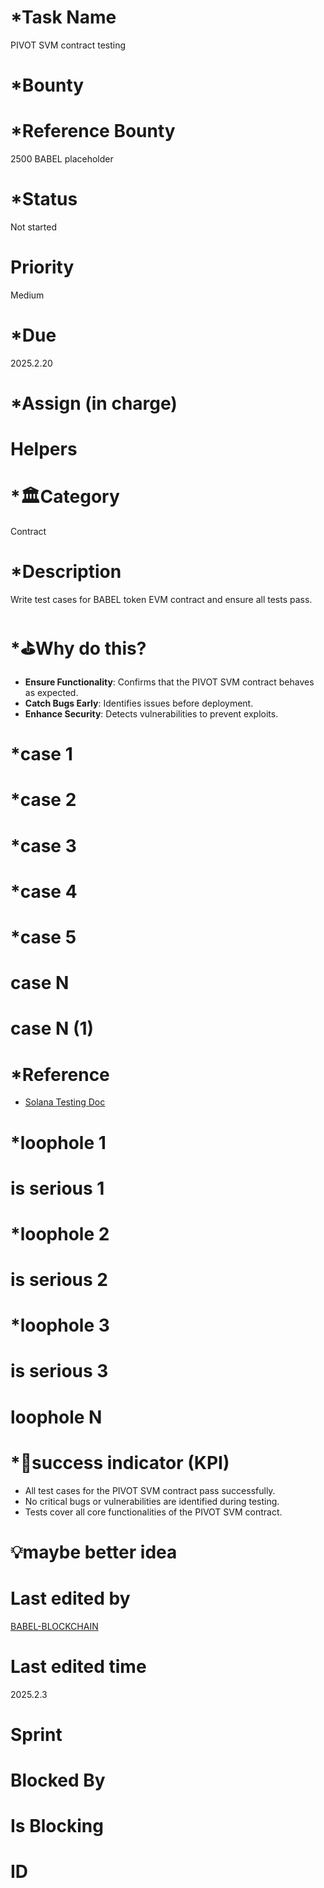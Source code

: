 # \*Task Name

PIVOT SVM contract testing

# \*Bounty

# \*Reference Bounty

2500 BABEL placeholder

# \*Status

Not started

# Priority

Medium

# \*Due

2025.2.20

# \*Assign (in charge)

# Helpers

# \*🏛Category

Contract

# \*Description

Write test cases for BABEL token EVM contract and ensure all tests pass.

# \*⛳️Why do this?

-   **Ensure Functionality**: Confirms that the PIVOT SVM contract behaves as expected.
-   **Catch Bugs Early**: Identifies issues before deployment.
-   **Enhance Security**: Detects vulnerabilities to prevent exploits.

# \*case 1

# \*case 2

# \*case 3

# \*case 4

# \*case 5

# case N

# case N (1)

# \*Reference

-   [Solana Testing Doc](https://solana.com/docs/toolkit/test-suite/overview)

# \*loophole 1

# is serious 1

# \*loophole 2

# is serious 2

# \*loophole 3

# is serious 3

# loophole N

# \*🎯success indicator (KPI)

-   All test cases for the PIVOT SVM contract pass successfully.
-   No critical bugs or vulnerabilities are identified during testing.
-   Tests cover all core functionalities of the PIVOT SVM contract.

# 💡maybe better idea

# Last edited by

[BABEL-BLOCKCHAIN](https://github.com/BABEL-BLOCKCHAIN)

# Last edited time

2025.2.3

# Sprint

# Blocked By

# Is Blocking

# ID
